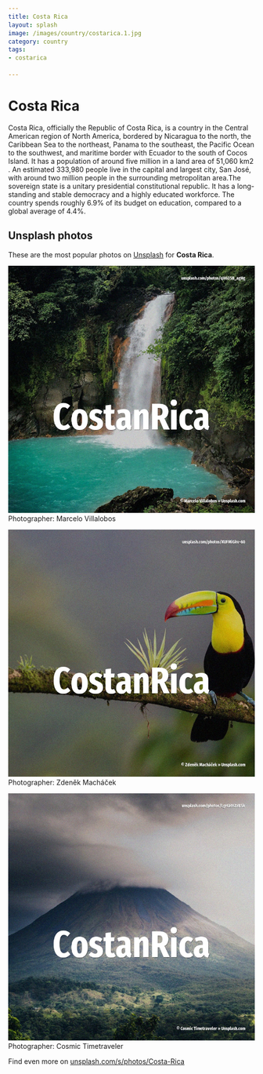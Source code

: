 ```yaml
---
title: Costa Rica
layout: splash
image: /images/country/costarica.1.jpg
category: country
tags:
- costarica

---
```

# Costa Rica

Costa Rica, officially the Republic of Costa Rica, is a country in the Central American region of  North America, bordered by Nicaragua to the north, the Caribbean Sea to the northeast, Panama to  the southeast, the Pacific Ocean to the southwest, and maritime border with Ecuador to the south of  Cocos Island. It has a population of around five million in a land area of 51,060 km2 . An estimated 333,980 people live in the capital and largest city, San José, with around two million  people in the surrounding metropolitan area.The sovereign state is a unitary presidential  constitutional republic. It has a long-standing and stable democracy and a highly educated workforce. The country spends roughly 6.9% of its budget  on education, compared to a global average of 4.4%. 

 
## Unsplash photos
These are the most popular photos on [Unsplash](https://unsplash.com) for **Costa Rica**.
 
![Costa Rica](/images/country/costarica.1.jpg)
Photographer:  Marcelo Villalobos
 
![Costa Rica](/images/country/costarica.2.jpg)
Photographer:  Zdeněk Macháček
 
![Costa Rica](/images/country/costarica.3.jpg)
Photographer:  Cosmic Timetraveler
 
Find even more on [unsplash.com/s/photos/Costa-Rica](https://unsplash.com/s/photos/Costa-Rica)
 
